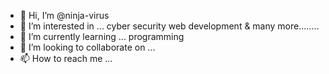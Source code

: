 - 👋 Hi, I’m @ninja-virus
- 👀 I’m interested in ... cyber security web development & many more........
- 🌱 I’m currently learning ... programming 
- 💞️ I’m looking to collaborate on ...
- 📫 How to reach me ...

<!---
ninja-virus/ninja-virus is a ✨ special ✨ repository because its `README.md` (this file) appears on your GitHub profile.
You can click the Preview link to take a look at your changes.
--->

